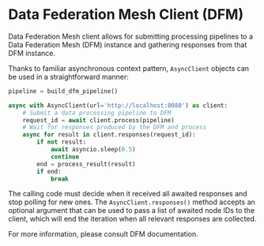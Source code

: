 # Data Federation Mesh Client (DFM)

Data Federation Mesh client allows for submitting processing pipelines
to a Data Federation Mesh (DFM) instance and gathering responses from that
DFM instance.

Thanks to familiar asynchronous context pattern, `AsyncClient` objects
can be used in a straightforward manner:

```python
pipeline = build_dfm_pipeline()

async with AsyncClient(url='http://localhost:8080') as client:
    # Submit a data processing pipeline to DFM
    request_id = await client.process(pipeline)
    # Wait for responses produced by the DFM and process
    async for result in client.responses(request_id):
        if not result:
            await asyncio.sleep(0.5)
            continue
        end = process_result(result)
        if end:
            break
```

The calling code must decide when it received all awaited responses and
stop polling for new ones. The `AsyncClient.responses()` method accepts
an optional argument that can be used to pass a list of awaited node IDs
to the client, which will end the iteration when all relevant responses are
collected.

For more information, please consult DFM documentation.
